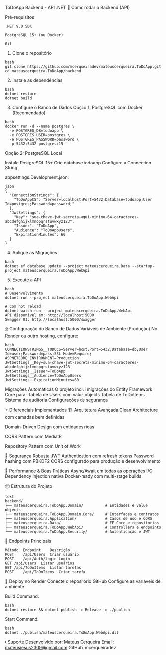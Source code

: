 ToDoApp Backend - API .NET
🚀 Como rodar o Backend (API)

Pré-requisitos
```
.NET 9.0 SDK

PostgreSQL 15+ (ou Docker)

Git
```
1. Clone o repositório
```
bash
git clone https://github.com/mcerqueiradev/mateuscerqueira.ToDoApp.git
cd mateuscerqueira.ToDoApp/backend
```
2. Instale as dependências
```
bash
dotnet restore
dotnet build
```
3. Configure o Banco de Dados
Opção 1: PostgreSQL com Docker (Recomendado)
```
bash
docker run -d --name postgres \
  -e POSTGRES_DB=todoapp \
  -e POSTGRES_USER=postgres \
  -e POSTGRES_PASSWORD=password \
  -p 5432:5432 postgres:15
```
Opção 2: PostgreSQL Local

Instale PostgreSQL 15+
Crie database todoapp
Configure a Connection String

appsettings.Development.json:
```
json
{
  "ConnectionStrings": {
    "ToDoAppCS": "Server=localhost;Port=5432;Database=todoapp;User Id=postgres;Password=password;"
  },
  "JwtSettings": {
    "Key": "sua-chave-jwt-secreta-aqui-minimo-64-caracteres-abcdefghijklmnopqrstuvwxyz123",
    "Issuer": "ToDoApp",
    "Audience": "ToDoAppUsers",
    "ExpirationMinutes": 60
  }
}
```
4. Aplique as Migrações
```
bash
dotnet ef database update --project mateuscerqueira.Data --startup-project mateuscerqueira.ToDoApp.WebApi
```
5. Execute a API
```
bash
# Desenvolvimento
dotnet run --project mateuscerqueira.ToDoApp.WebApi

# Com hot reload
dotnet watch run --project mateuscerqueira.ToDoApp.WebApi
API disponível em: http://localhost:5000
Swagger UI: http://localhost:5000/swagger
```

🗄️ Configuração do Banco de Dados
Variáveis de Ambiente (Produção)
No Render ou outro hosting, configure:

```
bash
CONNECTIONSTRINGS__TODOCS=Server=host;Port=5432;Database=db;User Id=user;Password=pass;SSL Mode=Require;
ASPNETCORE_ENVIRONMENT=Production
JwtSettings__Key=sua-chave-jwt-secreta-minimo-64-caracteres-abcdefghijklmnopqrstuvwxyz123
JwtSettings__Issuer=ToDoApp
JwtSettings__Audience=ToDoAppUsers
JwtSettings__ExpirationMinutes=60
```

Migrações Automáticas
O projeto inclui migrações do Entity Framework Core para:
Tabela de Users com value objects
Tabela de ToDoItems
Sistema de auditoria
Configurações de segurança

⭐ Diferenciais Implementados
🏗️ Arquitetura Avançada
Clean Architecture com camadas bem definidas

Domain-Driven Design com entidades ricas

CQRS Pattern com MediatR

Repository Pattern com Unit of Work

🔐 Segurança Robusta
JWT Authentication com refresh tokens
Password hashing com PBKDF2
CORS configurado para produção e desenvolvimento

🚀 Performance & Boas Práticas
Async/Await em todas as operações I/O
Dependency Injection nativa
Docker-ready com multi-stage builds

📦 Estrutura do Projeto
```
text
backend/
├── mateuscerqueira.ToDoApp.Domain/          # Entidades e value objects
├── mateuscerqueira.ToDoApp.Domain.Core/     # Interfaces e contratos
├── mateuscerqueira.Application/             # Casos de uso e CQRS
├── mateuscerqueira.Data/                    # EF Core e repositórios
├── mateuscerqueira.ToDoApp.WebApi/          # Controllers e endpoints
└── mateuscerqueira.ToDoApp.Security/        # Autenticação e JWT
```

🎯 Endpoints Principais
```
Método	Endpoint	Descrição
POST	/api/Users	Criar usuário
POST	/api/Auth/login	Login
GET	/api/Users	Listar usuários
GET	/api/ToDoItems	Listar tarefas
POST	/api/ToDoItems	Criar tarefa
```

🚀 Deploy no Render
Conecte o repositório GitHub
Configure as variáveis de ambiente

Build Command:
```
bash
dotnet restore && dotnet publish -c Release -o ./publish
```
Start Command:
```
bash
dotnet ./publish/mateuscerqueira.ToDoApp.WebApi.dll
```

📞 Suporte
Desenvolvido por: Mateus Cerqueira
Email: mateusjesus2309@gmail.com
GitHub: mcerqueiradev

